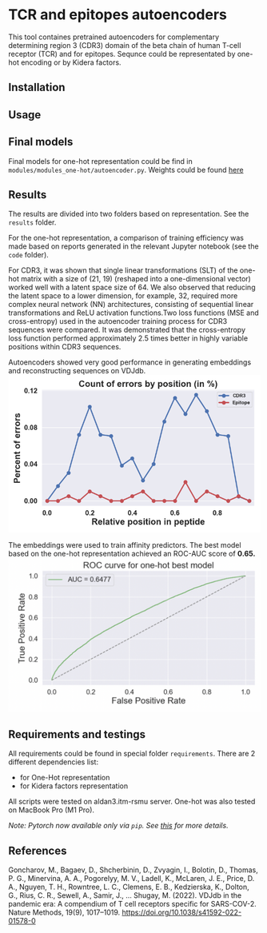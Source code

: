 # TCR and epitopes autoencoders
This tool containes pretrained autoencoders for complementary determining region 3 (CDR3) domain of the beta chain of human T-cell receptor (TCR) and for epitopes. Sequnce could be representated by one-hot encoding or by Kidera factors.

## Installation

## Usage

## Final models

Final models for one-hot representation could be find in `modules/modules_one-hot/autoencoder.py`.
Weights could be found [here](https://github.com/antigenomics/tcrenc/tree/main/models/models_onehot)


## Results
The results are divided into two folders based on representation. See the `results` folder.

For the one-hot representation, a comparison of training efficiency was made based on reports generated in the relevant Jupyter notebook (see the `code` folder).

For CDR3, it was shown that single linear transformations (SLT) of the one-hot matrix with a size of (21, 19) (reshaped into a one-dimensional vector) worked well with a latent space size of 64. We also observed that reducing the latent space to a lower dimension, for example, 32, required more complex neural network (NN) architectures, consisting of sequential linear transformations and ReLU activation functions.Two loss functions (MSE and cross-entropy) used in the autoencoder training process for CDR3 sequences were compared. It was demonstrated that the cross-entropy loss function performed approximately 2.5 times better in highly variable positions within CDR3 sequences.

Autoencoders showed very good performance in generating embeddings and reconstructing sequences on VDJdb.
![reconstruction](https://github.com/antigenomics/tcrenc/blob/main/assets/val_onehot.png)

The embeddings were used to train affinity predictors. The best model based on the one-hot representation achieved an ROC-AUC score of **0.65.**
![roc](https://github.com/antigenomics/tcrenc/blob/main/assets/roc_onehot.png)


## Requirements and testings
All requirements could be found in special folder `requirements`. 
There are 2 different dependencies list: 
- for One-Hot representation
- for Kidera factors representation

All scripts were tested on aldan3.itm-rsmu server. One-hot was also tested on MacBook Pro (M1 Pro).

*Note: Pytorch now available only via `pip`. See [this](https://pytorch.org) for more details.*

## References
Goncharov, M., Bagaev, D., Shcherbinin, D., Zvyagin, I., Bolotin, D., Thomas, P. G., Minervina, A. A., Pogorelyy, M. V., Ladell, K., McLaren, J. E., Price, D. A., Nguyen, T. H., Rowntree, L. C., Clemens, E. B., Kedzierska, K., Dolton, G., Rius, C. R., Sewell, A., Samir, J., … Shugay, M. (2022). VDJdb in the pandemic era: A compendium of T cell receptors specific for SARS-COV-2. Nature Methods, 19(9), 1017–1019. https://doi.org/10.1038/s41592-022-01578-0 
